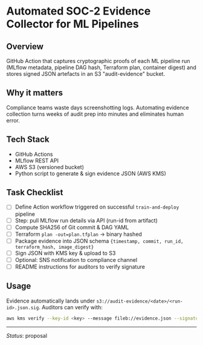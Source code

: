 # Automated SOC-2 Evidence Collector for ML Pipelines

## Overview
GitHub Action that captures cryptographic proofs of each ML pipeline run (MLflow metadata, pipeline DAG hash, Terraform plan, container digest) and stores signed JSON artefacts in an S3 "audit-evidence" bucket.

## Why it matters
Compliance teams waste days screenshotting logs. Automating evidence collection turns weeks of audit prep into minutes and eliminates human error.

## Tech Stack
* GitHub Actions
* MLflow REST API
* AWS S3 (versioned bucket)
* Python script to generate & sign evidence JSON (AWS KMS)

## Task Checklist
- [ ] Define Action workflow triggered on successful `train-and-deploy` pipeline  
- [ ] Step: pull MLflow run details via API (run-id from artifact)  
- [ ] Compute SHA256 of Git commit & DAG YAML  
- [ ] Terraform `plan -out=plan.tfplan` → binary hashed  
- [ ] Package evidence into JSON schema `{timestamp, commit, run_id, terraform_hash, image_digest}`  
- [ ] Sign JSON with KMS key & upload to S3  
- [ ] Optional: SNS notification to compliance channel  
- [ ] README instructions for auditors to verify signature  

## Usage
Evidence automatically lands under `s3://audit-evidence/<date>/<run-id>.json.sig`. Auditors can verify with:
```bash
aws kms verify --key-id <key> --message fileb://evidence.json --signature fileb://evidence.sig --signing-algorithm RSASSA_PKCS1_V1_5_SHA_256
```

---
*Status*: proposal 